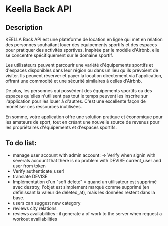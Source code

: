 # Keella Back API

## Description
KEELLA Back API est une plateforme de location en ligne qui met en relation des personnes souhaitant louer des équipements sportifs et des espaces pour pratiquer des activités sportives. Inspirée par le modéle d'Airbnb, elle se concentre spécifiquement sur le domaine sportif.

Les utilisateurs peuvent parcourir une variété d'équipements sportifs et d'espaces disponibles dans leur région ou dans un lieu qu'ils prévoient de visiter. Ils peuvent réserver et payer la location directement via l'application, offrant une commodité et une sécurité similaires à celles d'Airbnb.

De plus, les personnes qui possédent des équipements sportifs ou des espaces qu'elles n'utilisent pas tout le temps peuvent les inscrire sur l'application pour les louer à d'autres. C'est une excellente façon de monétiser ces ressources inutilisées.

En somme, votre application offre une solution pratique et économique pour les amateurs de sport, tout en créant une nouvelle source de revenus pour les propriétaires d'équipements et d'espaces sportifs.


## To do list:
- manage user account with admin account:
  => Verify when signin with severals account that there is no problem with DEVISE current_user and user from token
- Verify authenticate_user!
- translate DEVISE
- Implémentation d'un "soft delete" = quand un utilisateur est supprimé avec destroy, l'objet est simplement marqué comme supprimé (en définissant la valeur de deleted_at), mais les données restent dans la base.
- users can suggest new category
- reviews city relations
- reviews availabilities : il generate a of work to the server when request a workout availiabilities 